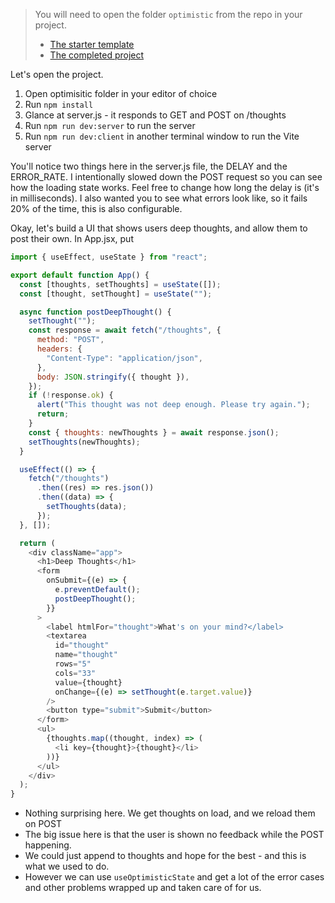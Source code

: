 > You will need to open the folder `optimistic` from the repo in your project.
>
> - [The starter template][starter]
> - [The completed project][completed]

Let's open the project.

1. Open optimisitic folder in your editor of choice
1. Run `npm install`
1. Glance at server.js - it responds to GET and POST on /thoughts
1. Run `npm run dev:server` to run the server
1. Run `npm run dev:client` in another terminal window to run the Vite server

You'll notice two things here in the server.js file, the DELAY and the ERROR_RATE. I intentionally slowed down the POST request so you can see how the loading state works. Feel free to change how long the delay is (it's in milliseconds). I also wanted you to see what errors look like, so it fails 20% of the time, this is also configurable.

Okay, let's build a UI that shows users deep thoughts, and allow them to post their own. In App.jsx, put

```javascript
import { useEffect, useState } from "react";

export default function App() {
  const [thoughts, setThoughts] = useState([]);
  const [thought, setThought] = useState("");

  async function postDeepThought() {
    setThought("");
    const response = await fetch("/thoughts", {
      method: "POST",
      headers: {
        "Content-Type": "application/json",
      },
      body: JSON.stringify({ thought }),
    });
    if (!response.ok) {
      alert("This thought was not deep enough. Please try again.");
      return;
    }
    const { thoughts: newThoughts } = await response.json();
    setThoughts(newThoughts);
  }

  useEffect(() => {
    fetch("/thoughts")
      .then((res) => res.json())
      .then((data) => {
        setThoughts(data);
      });
  }, []);

  return (
    <div className="app">
      <h1>Deep Thoughts</h1>
      <form
        onSubmit={(e) => {
          e.preventDefault();
          postDeepThought();
        }}
      >
        <label htmlFor="thought">What's on your mind?</label>
        <textarea
          id="thought"
          name="thought"
          rows="5"
          cols="33"
          value={thought}
          onChange={(e) => setThought(e.target.value)}
        />
        <button type="submit">Submit</button>
      </form>
      <ul>
        {thoughts.map((thought, index) => (
          <li key={thought}>{thought}</li>
        ))}
      </ul>
    </div>
  );
}
```

- Nothing surprising here. We get thoughts on load, and we reload them on POST
- The big issue here is that the user is shown no feedback while the POST happening.
- We could just append to thoughts and hope for the best - and this is what we used to do.
- However we can use `useOptimisticState` and get a lot of the error cases and other problems wrapped up and taken care of for us.

[starter]: https://github.com/btholt/irv6-project/tree/main/starter/optimistic
[completed]: https://github.com/btholt/irv6-project/tree/main/completed/optimistic
